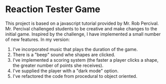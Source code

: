 # Reaction Tester Game
This project is based on a javascript tutorial provided by Mr. Rob Percival. 
Mr. Percival challenged students to be creative and make changes to the initial game.
Inspired by the challenge, I have implemented a small number of new features. 
In my version:

1) I've incorporated music that plays the duration of the game.
2) There is a "beep" sound whe shapes are clicked.
3) I've implemented a scoring system (the faster a player clicks a shape, the greater number of points she receives).
4) I've supplied the player with a "dark mode" option.
5) I've refactored the code from procedural to object oriented.
